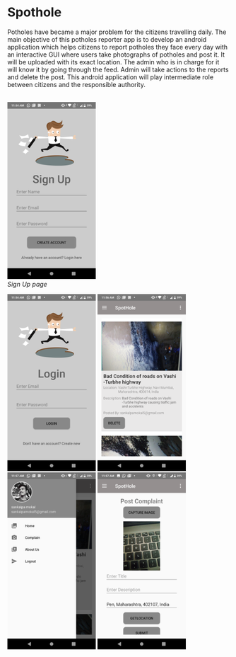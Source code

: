 # Spothole
Potholes have became a major problem for the citizens travelling daily. The main objective of this potholes reporter app is to develop an android application which helps citizens to report potholes they face every day with an interactive GUI where users take photographs of potholes and post it. It will be uploaded with its exact location. The admin who is in charge for it will know it by going through the feed. Admin will take actions to the reports and delete the post. This android application will play intermediate role between citizens and the responsible authority.
<br/>
<br/>
<p>
<img src="https://raw.githubusercontent.com/Sankalpamokal/Spothole/master/assets/readme_images/sign_up.png" width="200" height="400">
 <br/>   <em>Sign Up page</em>
</p><img src="https://raw.githubusercontent.com/Sankalpamokal/Spothole/master/assets/readme_images/login.png" width="200" height="400">
<img src="https://raw.githubusercontent.com/Sankalpamokal/Spothole/master/assets/readme_images/home_page.png" width="200" height="400">
<img src="https://raw.githubusercontent.com/Sankalpamokal/Spothole/master/assets/readme_images/drawer.png" width="200" height="400">
<img src="https://raw.githubusercontent.com/Sankalpamokal/Spothole/master/assets/readme_images/complain_page.png" width="200" height="400">
